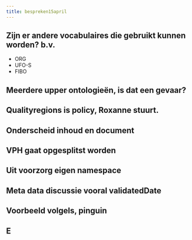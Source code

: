 ```yaml
---
title: bespreken15april
---
```


## Zijn er andere vocabulaires die gebruikt kunnen worden? b.v.
- ORG
- UFO-S
- FIBO
## Meerdere upper ontologieën, is dat een gevaar?
## Qualityregions is policy, Roxanne stuurt.
## Onderscheid inhoud en document
## VPH gaat opgesplitst worden
## Uit voorzorg eigen namespace
## Meta data discussie vooral validatedDate
## Voorbeeld volgels, pinguin
## E
